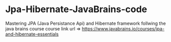 # Jpa-Hibernate-JavaBrains-code 
Mastering JPA (Java Persistance Api) and Hibernate framework follwing the java brains course 
course link url => https://www.javabrains.io/courses/jpa-and-hibernate-essentials
